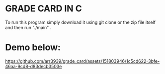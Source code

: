 # GRADE CARD IN C

To run this program simply download it using git clone or the zip file itself and then run "./main" .

# Demo below:
https://github.com/arr3939/grade_card/assets/151803946/1c5cd622-3bfe-46aa-9cd8-d83decb3503e
